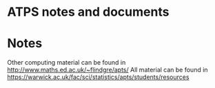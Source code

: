 # ATPS notes and documents
# Notes
Other computing material can be found in http://www.maths.ed.ac.uk/~flindgre/apts/
All material can be found in https://warwick.ac.uk/fac/sci/statistics/apts/students/resources
